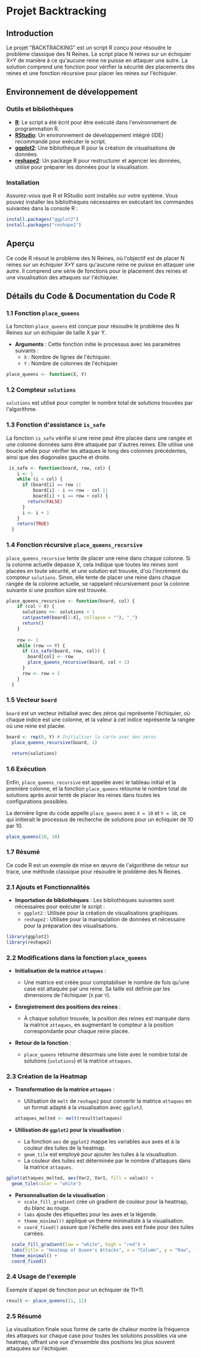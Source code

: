 # Projet Backtracking
## Introduction
Le projet "BACKTRACKING" est un script R conçu pour résoudre le problème classique des N Reines. Le script place N reines sur un échiquier X×Y de manière à ce qu'aucune reine ne puisse en attaquer une autre. La solution comprend une fonction pour vérifier la sécurité des placements des reines et une fonction récursive pour placer les reines sur l'échiquier.

## Environnement de développement
### Outils et bibliothèques
- **[R](https://www.r-project.org/other-docs.html)**: Le script a été écrit pour être exécuté dans l'environnement de programmation R.
- **[RStudio](https://www.r-studio.com/fr/Unformat_Help/)**: Un environnement de développement intégré (IDE) recommandé pour exécuter le script.
- **[ggplot2](https://ggplot2.tidyverse.org/reference/)**: Une bibliothèque R pour la création de visualisations de données.
- **[reshape2](https://www.rdocumentation.org/packages/reshape2/versions/1.4.4)**: Un package R pour restructurer et agencer les données, utilisé pour préparer les données pour la visualisation.
### Installation
Assurez-vous que R et RStudio sont installés sur votre système. Vous pouvez installer les bibliothèques nécessaires en exécutant les commandes suivantes dans la console R :
```r
install.packages("ggplot2")
install.packages("reshape2") 
```
## Aperçu
Ce code R résout le problème des N Reines, où l'objectif est de placer N reines sur un échiquier X×Y sans qu'aucune reine ne puisse en attaquer une autre. Il comprend une série de fonctions pour le placement des reines et une visualisation des attaques sur l'échiquier.

## Détails du Code & Documentation du Code R

### 1.1 Fonction `place_queens`
La fonction `place_queens` est conçue pour résoudre le problème des N Reines sur un échiquier de taille X par Y.

- **Arguments** :
Cette fonction initie le processus avec les paramètres suivants :
  - `X` : Nombre de lignes de l'échiquier.
  - `Y` : Nombre de colonnes de l'échiquier.
```r
place_queens <- function(X, Y)
```

### 1.2 Compteur `solutions`
`solutions` est utilisé pour compter le nombre total de solutions trouvées par l'algorithme.

### 1.3 Fonction d'assistance `is_safe`
La fonction `is_safe` vérifie si une reine peut être placée dans une rangée et une colonne données sans être attaquée par d'autres reines. Elle utilise une boucle while pour vérifier les attaques le long des colonnes précédentes, ainsi que des diagonales gauche et droite.
```r
 is_safe <- function(board, row, col) {
    i <- 1
    while (i < col) {
      if (board[i] == row || 
          board[i] - i == row - col || 
          board[i] + i == row + col) {
        return(FALSE)
      }
      i <- i + 1
    }
    return(TRUE)
  }
```  

### 1.4 Fonction récursive `place_queens_recursive`
`place_queens_recursive` tente de placer une reine dans chaque colonne. Si la colonne actuelle dépasse X, cela indique que toutes les reines sont placées en toute sécurité, et une solution est trouvée, d'où l'incrément du compteur `solutions`. Sinon, elle tente de placer une reine dans chaque rangée de la colonne actuelle, se rappelant récursivement pour la colonne suivante si une position sûre est trouvée.
```r
place_queens_recursive <- function(board, col) {
    if (col > X) {
      solutions <<- solutions + 1
      cat(paste0(board[1:X], collapse = ""), "_")
      return()
    }
    
    row <- 1
    while (row <= Y) {
      if (is_safe(board, row, col)) {
        board[col] <- row
        place_queens_recursive(board, col + 1)
      }
      row <- row + 1
    }
  }
```

### 1.5 Vecteur `board`
`board` est un vecteur initialisé avec des zéros qui représente l'échiquier, où chaque indice est une colonne, et la valeur à cet indice représente la rangée où une reine est placée.
```r
board <- rep(0, Y) # Initialiser la carte avec des zéros
  place_queens_recursive(board, 1)
  
  return(solutions)
```

### 1.6 Exécution
Enfin, `place_queens_recursive` est appelée avec le tableau initial et la première colonne, et la fonction `place_queens` retourne le nombre total de solutions après avoir tenté de placer les reines dans toutes les configurations possibles.

La dernière ligne du code appelle `place_queens` avec `X = 10` et `Y = 10`, ce qui initierait le processus de recherche de solutions pour un échiquier de 10 par 10.
```r
place_queens(10, 10)
```

### 1.7  Résumé
Ce code R est un exemple de mise en œuvre de l'algorithme de retour sur trace, une méthode classique pour résoudre le problème des N Reines.

### 2.1 Ajouts et Fonctionnalités

- **Importation de bibliothèques** : 
Les bibliothèques suivantes sont nécessaires pour exécuter le script :
  - `ggplot2` : Utilisée pour la création de visualisations graphiques.
  - `reshape2` : Utilisée pour la manipulation de données et nécessaire pour la préparation des visualisations.
```r
library(ggplot2)
library(reshape2)
```
### 2.2 Modifications dans la fonction `place_queens`

- **Initialisation de la matrice `attaques`** :
  - Une matrice est créée pour comptabiliser le nombre de fois qu'une case est attaquée par une reine. Sa taille est définie par les dimensions de l'échiquier (`X` par `Y`).

- **Enregistrement des positions des reines** :
  - À chaque solution trouvée, la position des reines est marquée dans la matrice `attaques`, en augmentant le compteur à la position correspondante pour chaque reine placée.

- **Retour de la fonction** :
  - `place_queens` retourne désormais une liste avec le nombre total de solutions (`solutions`) et la matrice `attaques`.

### 2.3 Création de la Heatmap

- **Transformation de la matrice `attaques`** :
  - Utilisation de `melt` de `reshape2` pour convertir la matrice `attaques` en un format adapté à la visualisation avec `ggplot2`.
  ```r
  attaques_melted <- melt(result$attaques)
  ```

- **Utilisation de `ggplot2` pour la visualisation** :
  - La fonction `aes` de `ggplot2` mappe les variables aux axes et à la couleur des tuiles de la heatmap.
  - `geom_tile` est employé pour ajouter les tuiles à la visualisation.
  - La couleur des tuiles est déterminée par le nombre d'attaques dans la matrice `attaques`.
```r
gplot(attaques_melted, aes(Var2, Var1, fill = value)) +
  geom_tile(color = "white")
```
- **Personnalisation de la visualisation** :
  - `scale_fill_gradient` crée un gradient de couleur pour la heatmap, du blanc au rouge.
  - `labs` ajoute des étiquettes pour les axes et la légende.
  - `theme_minimal()` applique un thème minimaliste à la visualisation.
  - `coord_fixed()` assure que l'échelle des axes est fixée pour des tuiles carrées.
```r
  scale_fill_gradient(low = "white", high = "red") +
  labs(title = "Heatmap of Queen's Attacks", x = "Column", y = "Row", fill = "Attack Count") +
  theme_minimal() +
  coord_fixed()
```
### 2.4 Usage de l'exemple
Exemple d'appel de fonction pour un échiquier de 11×11.
```r
result <- place_queens(11, 11)
```

### 2.5 Résumé
La visualisation finale sous forme de carte de chaleur montre la fréquence des attaques sur chaque case pour toutes les solutions possibles via une heatmap, offrant une vue d'ensemble des positions les plus souvent attaquées sur l'échiquier.

